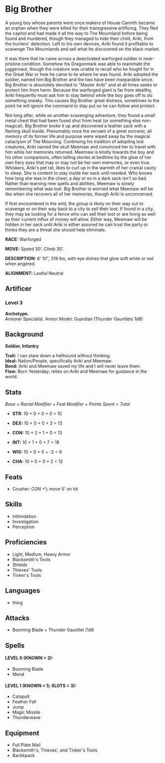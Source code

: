 # Big Brother 

A young boy whose parents were once makers of House Cannith became an orphan when they were killed for their transgressive artificing. They fled the capitol and had made it all the way to The Mournland before being found and murdered, though they managed to hide their child, Ariki, from the hunters' detection. Left to his own devices, Ariki found it profitable to scavenge The Mournlands and sell what he discovered on the black market.

It was there that he came across a deactivated warforged soldier in near-pristine condition. Somehow his Dragonmark was able to reanimate the juggernaut, though the creature was unable to recall who he fought for in the Great War or how he came to lie where he was found. Ariki adopted the soldier, named him Big Brother and the two have been inseparable since. Big Brother is absolutely devoted to "Master Ariki" and at all times seeks to protect him from harm. Because the warforged giant is far from stealthy, Ariki frequently must ask him to stay behind while the boy goes off to do something sneaky. This causes Big Brother great distress, sometimes to the point he will ignore the command to stay put so he can follow and protect.

Not long after, while on another scavenging adventure, they found a small metal chest that had been fused shut from heat (or something else non-magical). Big Brother broke it up and discovered a leather sack with a flaming skull inside. Presumably once the servant of a great sorcerer, all memory of its former life and purpose were wiped away by the magical cataclysm of The Mourning. Continuing his tradition of adopting lost creatures, Ariki named the skull Meemaw and convinced her to travel with him while her memories returned. Meemaw is kindly towards the boy and his other companions, often telling stories at bedtime by the glow of her own fiery eyes that may or may not be her own memories, or even true. Whiskers, Ariki's pet rat, likes to curl up in the warmth of her cranial cavity to sleep. She is content to stay inside her sack until needed. Who knows how long she was in the chest; a day or so in a dark sack isn't so bad. Rather than learning new spells and abilities, Meemaw is slowly remembering what was lost. Big Brother is worried what Meemaw will be like when she recovers all of her memories, though Ariki is unconcerned.

If first encountered in the wild, the group is likely on their way out to scavenge or on their way back to a city to sell their loot. If found in a city, they may be looking for a fence who can sell their loot or are living as well as their current influx of money will allow. Either way, Meemaw will be hidden in her sack until Ariki is either assured he can trust the party or thinks they are a threat she should help eliminate.

**RACE:** Warforged

**MOVE:** Speed 30’. Climb 30’.

**DESCRIPTION:** 6' 10", 318 lbs, with eye dishes that glow soft white or red when angered.

**ALIGNMENT:** Lawful Neutral

## Artificer

### Level 3
**Archetype.** \
Armorer Specialist. Armor Model: Guardian (Thunder Gauntlets 1d8)

## Background

**Soldier, Infantry**

**Trait:** I can stare down a hellhound without thinking. \
**Ideal:** Nation/People, specifically Ariki and Meemaw. \
**Bond:** Ariki and Meemaw saved my life and I will never leave them. \
**Flaw:** Born Yesterday; relies on Ariki and Meemaw for guidance in the world.

## Stats

*Base + Racial Modifier + Feat Modifier + Points Spent = Total*

* **STR:** 10 + 0 + 0 + 0 = 10

* **DEX:** 10 + 0 + 0 + 3 = 13

* **CON:** 10 + 2 + 1 + 0 = 13

* **INT:** 10 + 1 + 0 + 7 = 18

* **WIS:** 10 + 0 + 0 + -2 = 8

* **CHA:** 10 + 0 + 0 + 2 = 12

## Feats
* Crusher: CON +1; move 5' on hit

## Skills
* Intimidation
* Investigation
* Perception

## Proficiencies
* Light, Medium, Heavy Armor
* Blacksmith's Tools
* Shields
* Thieves' Tools
* Tinker's Tools

## Languages
* thing

## Attacks
* Booming Blade + Thunder Gauntlet (1d8

## Spells
#### LEVEL 0 (KNOWN = 2):
* Booming Blade
* Mend

#### LEVEL 1 (KNOWN = 5; SLOTS = 3):
* Catapult
* Feather Fall
* Jump
* Magic Missile
* Thunderwave

## Equipment
* Full Plate Mail
* Blacksmith's, Thieves', and Tinker's Tools
* Backkpack
